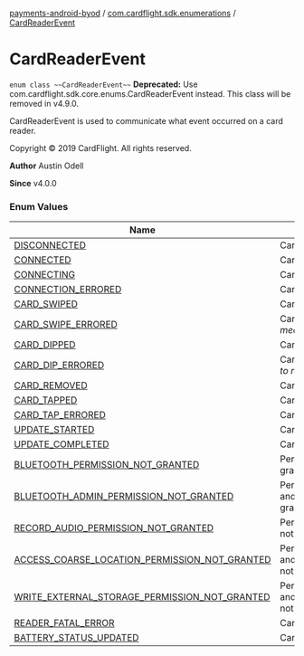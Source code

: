 [payments-android-byod](../../index.md) / [com.cardflight.sdk.enumerations](../index.md) / [CardReaderEvent](./index.md)

# CardReaderEvent

`enum class ~~CardReaderEvent~~`
**Deprecated:** Use com.cardflight.sdk.core.enums.CardReaderEvent instead. This class will be removed in v4.9.0.

CardReaderEvent is used to communicate what event occurred on a card reader.

Copyright © 2019 CardFlight. All rights reserved.

**Author**
Austin Odell

**Since**
v4.0.0

### Enum Values

| Name | Summary |
|---|---|
| [DISCONNECTED](-d-i-s-c-o-n-n-e-c-t-e-d.md) | Card reader disconnected. |
| [CONNECTED](-c-o-n-n-e-c-t-e-d.md) | Card reader connected. |
| [CONNECTING](-c-o-n-n-e-c-t-i-n-g.md) | Card reader connecting. |
| [CONNECTION_ERRORED](-c-o-n-n-e-c-t-i-o-n_-e-r-r-o-r-e-d.md) | Card reader connection errored. |
| [CARD_SWIPED](-c-a-r-d_-s-w-i-p-e-d.md) | Card swiped on card reader. |
| [CARD_SWIPE_ERRORED](-c-a-r-d_-s-w-i-p-e_-e-r-r-o-r-e-d.md) | Card swipe errored on card reader. *(Usually means to retry swipe.)* |
| [CARD_DIPPED](-c-a-r-d_-d-i-p-p-e-d.md) | Card dipped on card reader. |
| [CARD_DIP_ERRORED](-c-a-r-d_-d-i-p_-e-r-r-o-r-e-d.md) | Card dip errored on card reader. *(Usually means to retry dip.)* |
| [CARD_REMOVED](-c-a-r-d_-r-e-m-o-v-e-d.md) | Card removed from card reader. |
| [CARD_TAPPED](-c-a-r-d_-t-a-p-p-e-d.md) | Card tapped on card reader. |
| [CARD_TAP_ERRORED](-c-a-r-d_-t-a-p_-e-r-r-o-r-e-d.md) | Card tap errored on card reader. |
| [UPDATE_STARTED](-u-p-d-a-t-e_-s-t-a-r-t-e-d.md) | Card reader update started. |
| [UPDATE_COMPLETED](-u-p-d-a-t-e_-c-o-m-p-l-e-t-e-d.md) | Card reader update completed. |
| [BLUETOOTH_PERMISSION_NOT_GRANTED](-b-l-u-e-t-o-o-t-h_-p-e-r-m-i-s-s-i-o-n_-n-o-t_-g-r-a-n-t-e-d.md) | Permission android.permission.BLUETOOTH not granted. |
| [BLUETOOTH_ADMIN_PERMISSION_NOT_GRANTED](-b-l-u-e-t-o-o-t-h_-a-d-m-i-n_-p-e-r-m-i-s-s-i-o-n_-n-o-t_-g-r-a-n-t-e-d.md) | Permission android.permission.BLUETOOTH_ADMIN not granted. |
| [RECORD_AUDIO_PERMISSION_NOT_GRANTED](-r-e-c-o-r-d_-a-u-d-i-o_-p-e-r-m-i-s-s-i-o-n_-n-o-t_-g-r-a-n-t-e-d.md) | Permission android.permission.RECORD_AUDIO not granted. |
| [ACCESS_COARSE_LOCATION_PERMISSION_NOT_GRANTED](-a-c-c-e-s-s_-c-o-a-r-s-e_-l-o-c-a-t-i-o-n_-p-e-r-m-i-s-s-i-o-n_-n-o-t_-g-r-a-n-t-e-d.md) | Permission android.permission.ACCESS_COARSE_LOCATION not granted. |
| [WRITE_EXTERNAL_STORAGE_PERMISSION_NOT_GRANTED](-w-r-i-t-e_-e-x-t-e-r-n-a-l_-s-t-o-r-a-g-e_-p-e-r-m-i-s-s-i-o-n_-n-o-t_-g-r-a-n-t-e-d.md) | Permission android.permission.WRITE_EXTERNAL_STORAGE not granted. |
| [READER_FATAL_ERROR](-r-e-a-d-e-r_-f-a-t-a-l_-e-r-r-o-r.md) | Card reader error occurred. |
| [BATTERY_STATUS_UPDATED](-b-a-t-t-e-r-y_-s-t-a-t-u-s_-u-p-d-a-t-e-d.md) | Card reader battery status updated. |
